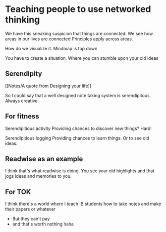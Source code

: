 # Teaching people to use networked thinking

We have this sneaking suspicion that things are connected.
We see how areas in our lives are connected
Principles apply across areas.

How do we visualize it.
Mindmap is top down

You have to create a situation.
Where you can stumble upon your old ideas

## Serendipity
[[Notes/A quote from Designing your life]]

So I could say that a well designed note taking system is serendipitous.
Always creative

## For fitness

Serendipitious activity
Providing chances to discover new things?
Hard!

Serendipitious logging
Providing chances to learn things.
Or to see old ideas.

## Readwise as an example

I think that's what readwise is doing. You see your old highlights and that jogs ideas and memories to you.

## For TOK

I think there's a world where I teach IB students how to take notes and make their papers or whatever
- But they can't pay
- and that's worth nothing
haha